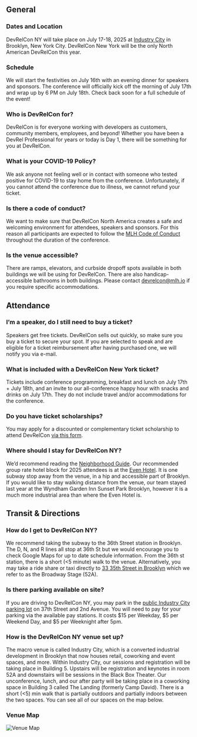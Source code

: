 ## General

### Dates and Location

DevRelCon NY will take place on July 17-18, 2025 at [Industry City](https://maps.app.goo.gl/ht8BG4xB8GSJdJQY7) in Brooklyn, New York City. DevRelCon New York will be the only North American DevRelCon this year.

### Schedule

We will start the festivities on July 16th with an evening dinner for speakers and sponsors. The conference will officially kick off the morning of July 17th and wrap up by 6 PM on July 18th.
Check back soon for a full schedule of the event!

### Who is DevRelCon for?

DevRelCon is for everyone working with developers as customers, community members, employees, and beyond! Whether you have been a DevRel Professional for years or today is Day 1, there will be something for you at DevRelCon.

### What is your COVID-19 Policy?

We ask anyone not feeling well or in contact with someone who tested positive for COVID-19 to stay home from the conference. Unfortunately, if you cannot attend the conference due to illness, we cannot refund your ticket.

### Is there a code of conduct?

We want to make sure that DevRelCon North America creates a safe and welcoming environment for attendees, speakers and sponsors. For this reason all participants are expected to follow the [MLH Code of Conduct](https://mlh.io/code-of-conduct) throughout the duration of the conference.

### Is the venue accessible?

There are ramps, elevators, and curbside dropoff spots available in both buildings we will be using for DevRelCon. There are also handicap-accessible bathrooms in both buildings. Please contact devrelcon@mlh.io if you require specific accommodations.

## Attendance

### I’m a speaker, do I still need to buy a ticket?

Speakers get free tickets. DevRelCon sells out quickly, so make sure you buy a ticket to secure your spot. If you are selected to speak and are eligible for a ticket reimbursement after having purchased one, we will notify you via e-mail.

### What is included with a DevRelCon New York ticket?

Tickets include conference programming, breakfast and lunch on July 17th + July 18th, and an invite to our all-conference happy hour with snacks and drinks on July 17th. They do not include travel and/or accommodations for the conference.

### Do you have ticket scholarships?

You may apply for a discounted or complementary ticket scholarship to attend DevRelCon [via this form](https://forms.gle/bf3DcXJ4hepH9A8x9).

### Where should I stay for DevRelCon NY?

We’d recommend reading the [Neighborhood Guide](/neighborhood). Our recommended group rate hotel block for 2025 attendees is at the [Even Hotel](https://www.ihg.com/redirect?path=asearch&brandCode=6C&localeCode=en&regionCode=1&hotelCode=BXYEV&checkInDate=16&checkInMonthYear=062025&checkOutDate=20&checkOutMonthYear=062025&rateCode=6CBARC&_PMID=99801505&GPC=DNY&cn=no&adjustMonth=false&showApp=true&monthIndex=00). It is one subway stop away from the venue, in a hip and accessible part of Brooklyn. If you would like to stay walking distance from the venue, our team stayed last year at the Wyndham Garden Inn Sunset Park Brooklyn, however it is a much more industrial area than where the Even Hotel is.

## Transit & Directions

### How do I get to DevRelCon NY?

We recommend taking the subway to the 36th Street station in Brooklyn. The D, N, and R lines all stop at 36th St but we would encourage you to check Google Maps for up to date schedule information. From the 36th st station, there is a short (<5 minute) walk to the venue. Alternatively, you may take a ride share or taxi directly to [33 35th Street in Brooklyn](https://maps.app.goo.gl/ht8BG4xB8GSJdJQY7) which we refer to as the Broadway Stage (52A).

### Is there parking available on site?

If you are driving to DevRelCon NY, you may park in the [public Industry City parking lot](https://maps.app.goo.gl/MK4go7qJ3bXQNsma6) on 37th Street and 2nd Avenue. You will need to pay for your parking via the available pay stations. It costs $15 per Weekday, $5 per Weekend Day, and $5 per Weeknight after 5pm.

### How is the DevRelCon NY venue set up?

The macro venue is called Industry City, which is a converted industrial development in Brooklyn that now houses retail, coworking and event spaces, and more. Within Industry City, our sessions and registration will be taking place in Building 5. Upstairs will be registration and keynotes in room 52A and downstairs will be sessions in the Black Box Theater. Our unconference, lunch, and our after party will be taking place in a coworking space in Building 3 called The Landing (formerly Camp David). There is a short (<5) min walk that is partially outdoors and partially indoors between the two spaces. You can see all of our spaces on the map below.

### Venue Map

![Venue Map](/images/venuemap.png "Venue Map")